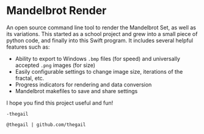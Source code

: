 #  Mandelbrot Render

An open source command line tool to render the Mandelbrot Set, as well as its variations. This started as a school project and grew into a small piece of python code, and finally into this Swift program. It includes several helpful features such as:

* Ability to export to Windows `.bmp` files (for speed) and universally accepted `.png` images (for size)
* Easily configurable settings to change image size, iterations of the fractal, etc.
* Progress indicators for rendering and data conversion
* Mandelbrot makefiles to save and share settings

I hope you find this project useful and fun!

	-thegail
	
	@thegail | github.com/thegail
